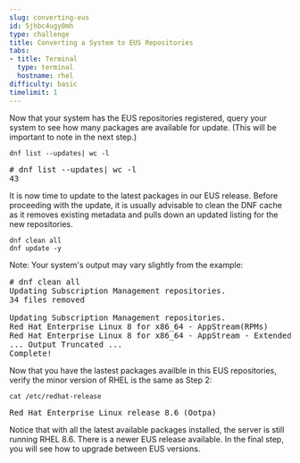 ```yaml
---
slug: converting-eus
id: 5jhbc4ugy0mh
type: challenge
title: Converting a System to EUS Repositories
tabs:
- title: Terminal
  type: terminal
  hostname: rhel
difficulty: basic
timelimit: 1
---
```

Now that your system has the EUS repositories registered, query your system to see how many packages are available for update. (This will be important to note in the next step.)

```
dnf list --updates| wc -l

```

<pre class=file>
# dnf list --updates| wc -l
43
</pre>

It is now time to update to the latest packages in our EUS release. Before proceeding with the update, it is usually advisable to clean the DNF cache as it removes existing metadata and pulls down an updated listing for the new repositories.

```
dnf clean all
dnf update -y

```

Note: Your system's output may vary slightly from the example:

<pre class=file>
# dnf clean all
Updating Subscription Management repositories.
34 files removed

Updating Subscription Management repositories.
Red Hat Enterprise Linux 8 for x86_64 - AppStream(RPMs)       53 MB/s |  45 MB     00:00
Red Hat Enterprise Linux 8 for x86_64 - AppStream - Extended Update Support (RPMs)
... Output Truncated ...
Complete!
</pre>

Now that you have the lastest packages availble in this EUS repositories, verify the minor version of RHEL is the same as Step 2:

```
cat /etc/redhat-release

```

<pre class=file>
Red Hat Enterprise Linux release 8.6 (Ootpa)
</pre>

Notice that with all the latest available packages installed, the server is still running RHEL 8.6. There is a newer EUS release available. In the final step, you will see how to upgrade between EUS versions.
